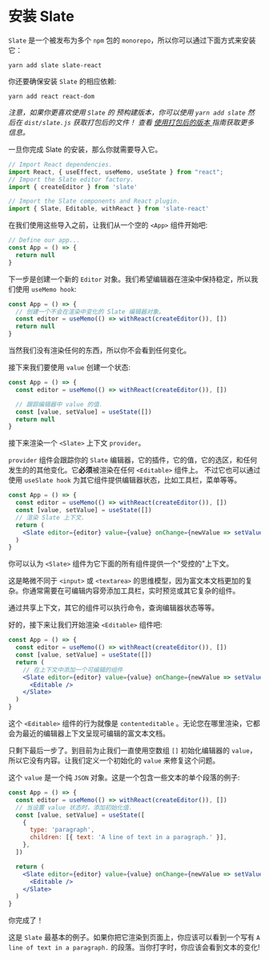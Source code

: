 # 安装 Slate

`Slate` 是一个被发布为多个 `npm` 包的 `monorepo`，所以你可以通过下面方式来安装它：

```
yarn add slate slate-react
```

你还要确保安装 `Slate` 的相应依赖:

```
yarn add react react-dom
```

*注意，如果你更喜欢使用 `Slate` 的 预构建版本，你可以使用 `yarn add slate` 然后在 `dist/slate.js` 获取打包后的文件！ 查看 [使用打包后的版本 ](./XX-using-the-bundled-source.md) 指南获取更多信息。*

一旦你完成 Slate 的安装，那么你就需要导入它。


```jsx
// Import React dependencies.
import React, { useEffect, useMemo, useState } from "react";
// Import the Slate editor factory.
import { createEditor } from 'slate'

// Import the Slate components and React plugin.
import { Slate, Editable, withReact } from 'slate-react'
```

在我们使用这些导入之前，让我们从一个空的 `<App>` 组件开始吧:

```jsx
// Define our app...
const App = () => {
  return null
}
```

下一步是创建一个新的 `Editor` 对象。我们希望编辑器在渲染中保持稳定，所以我们使用 `useMemo hook`:

```jsx
const App = () => {
  // 创建一个不会在渲染中变化的 Slate 编辑器对象。
  const editor = useMemo(() => withReact(createEditor()), [])
  return null
}
```

当然我们没有渲染任何的东西，所以你不会看到任何变化。

接下来我们要使用 `value` 创建一个状态:

```jsx
const App = () => {
  const editor = useMemo(() => withReact(createEditor()), [])

  // 跟踪编辑器中 value 的值.
  const [value, setValue] = useState([])
  return null
}
```

接下来渲染一个 `<Slate>` 上下文 `provider`。

`provider` 组件会跟踪你的 `Slate` 编辑器，它的插件，它的值，它的选区，和任何发生的的其他变化。它**必须**被渲染在任何 `<Editable>` 组件上。 不过它也可以通过使用 `useSlate hook` 为其它组件提供编辑器状态，比如工具栏，菜单等等。

```jsx
const App = () => {
  const editor = useMemo(() => withReact(createEditor()), [])
  const [value, setValue] = useState([])
  // 渲染 Slate 上下文.
  return (
    <Slate editor={editor} value={value} onChange={newValue => setValue(newValue)} />
  )
}
```

你可以认为 `<Slate>` 组件为它下面的所有组件提供一个"受控的"上下文。

这是略微不同于 `<input>` 或 `<textarea>` 的思维模型，因为富文本文档更加的复杂。你通常需要在可编辑内容旁添加工具栏，实时预览或其它复杂的组件。

通过共享上下文，其它的组件可以执行命令，查询编辑器状态等等。

好的，接下来让我们开始渲染 `<Editable>` 组件吧:

```jsx
const App = () => {
  const editor = useMemo(() => withReact(createEditor()), [])
  const [value, setValue] = useState([])
  return (
    // 在上下文中添加一个可编辑的组件
    <Slate editor={editor} value={value} onChange={newValue => setValue(newValue)}>
      <Editable />
    </Slate>
  )
}
```

这个 `<Editable>` 组件的行为就像是 `contenteditable` 。无论您在哪里渲染，它都会为最近的编辑器上下文呈现可编辑的富文本文档。

只剩下最后一步了。到目前为止我们一直使用空数组 `[]` 初始化编辑器的 `value`，所以它没有内容。让我们定义一个初始化的 `value` 来修复这个问题。

这个 `value` 是一个纯 `JSON` 对象。这是一个包含一些文本的单个段落的例子:

```jsx
const App = () => {
  const editor = useMemo(() => withReact(createEditor()), [])
  // 当设置 value 状态时，添加初始化值.
  const [value, setValue] = useState([
    {
      type: 'paragraph',
      children: [{ text: 'A line of text in a paragraph.' }],
    },
  ])

  return (
    <Slate editor={editor} value={value} onChange={newValue => setValue(newValue)}>
      <Editable />
    </Slate>
  )
}
```

你完成了！

这是 `Slate` 最基本的例子。如果你把它渲染到页面上，你应该可以看到一个写有 `A line of text in a paragraph.` 的段落。当你打字时，你应该会看到文本的变化!

